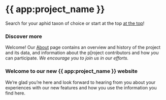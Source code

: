 # {{ app:project_name }}

<autocomplete-otu class="w-full sm:w-96" placeholder="Search by taxon name"/>

Search for your aphid taxon of choice or start at the top [at the top](/otus/901309/overview)!


### Discover more

Welcome! Our [About](about) page contains an overview and history of the project and its data, and information about the p[roject contributors and how _you_ can participate. _We encourage you to join us in our efforts._

### Welcome to our new {{ app:project_name }} website
We’re glad you’re here and look forward to hearing from you about your experiences with our new features and how you use the information you find here.
